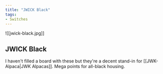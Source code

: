 ```yaml
---
title: "JWICK Black"
tags:
- Switches
---
```


![[jwick-black.jpg]]

## JWICK Black

I haven't filled a board with these but they're a decent stand-in for [[JWK-Alpaca|JWK Alpacas]]. Mega points for all-black housing.
